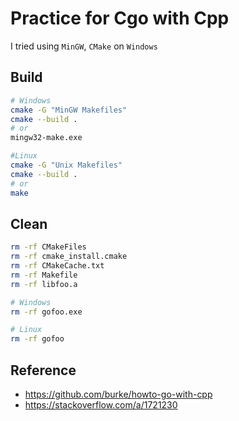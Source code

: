 # Practice for Cgo with Cpp
I tried using `MinGW`, `CMake` on `Windows`

## Build
```sh
# Windows
cmake -G "MinGW Makefiles"
cmake --build .
# or
mingw32-make.exe

#Linux
cmake -G "Unix Makefiles"
cmake --build .
# or
make

```

## Clean
```sh
rm -rf CMakeFiles
rm -rf cmake_install.cmake
rm -rf CMakeCache.txt
rm -rf Makefile
rm -rf libfoo.a

# Windows
rm -rf gofoo.exe

# Linux
rm -rf gofoo

```

## Reference
* https://github.com/burke/howto-go-with-cpp
* https://stackoverflow.com/a/1721230
